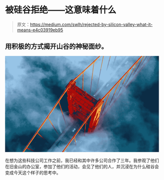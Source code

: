 # 被硅谷拒绝——这意味着什么

> 原文：<https://medium.com/swlh/rejected-by-silicon-valley-what-it-means-e4c03919eb95>

## 用积极的方式揭开山谷的神秘面纱。

![](img/09221620b8d476bc4aeb60202dc36210.png)

在想为这些科技公司工作之前，我已经和其中许多公司合作了三年。我参观了他们在旧金山的办公室，参加了他们的活动，会见了他们的人，并沉浸在为什么硅谷会变成今天这个样子的思考中。